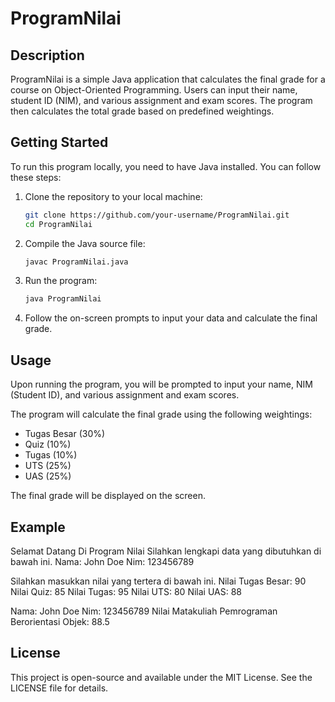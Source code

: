 # ProgramNilai

## Description

ProgramNilai is a simple Java application that calculates the final grade for a course on Object-Oriented Programming. Users can input their name, student ID (NIM), and various assignment and exam scores. The program then calculates the total grade based on predefined weightings.

## Getting Started

To run this program locally, you need to have Java installed. You can follow these steps:

1. Clone the repository to your local machine:

   ```bash
   git clone https://github.com/your-username/ProgramNilai.git
   cd ProgramNilai
2. Compile the Java source file:
   ```bash
   javac ProgramNilai.java
3. Run the program:
   ```bash
   java ProgramNilai
5. Follow the on-screen prompts to input your data and calculate the final grade.

## Usage
Upon running the program, you will be prompted to input your name, NIM (Student ID), and various assignment and exam scores.

 The program will calculate the final grade using the following weightings:
- Tugas Besar (30%)
- Quiz (10%)
- Tugas (10%)
- UTS (25%)
- UAS (25%)
  
The final grade will be displayed on the screen.

## Example

Selamat Datang Di Program Nilai
Silahkan lengkapi data yang dibutuhkan di bawah ini.
Nama: John Doe
Nim: 123456789

Silahkan masukkan nilai yang tertera di bawah ini.
Nilai Tugas Besar: 90
Nilai Quiz: 85
Nilai Tugas: 95
Nilai UTS: 80
Nilai UAS: 88

Nama: John Doe
Nim: 123456789
Nilai Matakuliah Pemrograman Berorientasi Objek: 88.5

## License
This project is open-source and available under the MIT License. See the LICENSE file for details.
